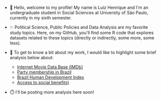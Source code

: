 - 👋 Hello, welcome to my profile! My name is Luiz Henrique and I'm an undergraduate student in Social Sciences at University of São Paulo, currently in my sixth semester. 

- ✨ Political Science, Public Policies and Data Analysis are my favorite study topics. Here, on my GitHub, you'll find some R code that explores datasets related to these topics (directly or indirectly, some more, some less).

- 👀 To get to know a bit about my work, I would like to highlight some brief analysis below about:
  - [Internet Movie Data Base (IMDb)](https://luizhenriquesb.github.io/explorando-IMDb/)
  - [Party membership in Brazil](https://luizhenriquesb.github.io/filiacao-partidaria-br-202307/)
  - [Brazil Human Development Index](https://luizhenriquesb.github.io/DataViz-de-olho-no-idhm/)
  - [Access to social benefits)](https://luizhenriquesb.github.io/cgu_beneficios_sociais/)
 
- ⏱️ I'll be posting more analysis here soon!
<!---
luizhenriquesb/luizhenriquesb is a ✨ special ✨ repository because its `README.md` (this file) appears on your GitHub profile.
You can click the Preview link to take a look at your changes.
--->
